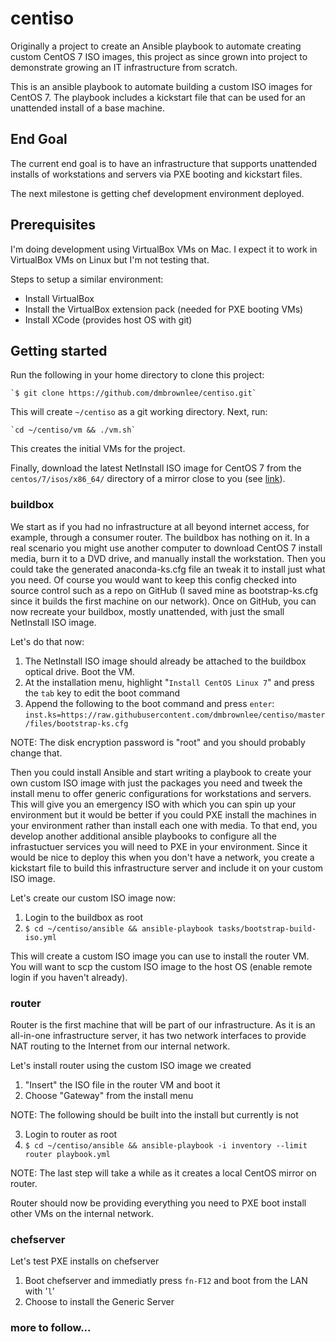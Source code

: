 # centiso
Originally a project to create an Ansible playbook to automate creating custom CentOS 7 ISO images, this project as since grown into project to demonstrate growing an IT infrastructure from scratch.

This is an ansible playbook to automate building a custom ISO images for CentOS 7.  The playbook includes a kickstart file that can be used for an unattended install of a base machine.

## End Goal
The current end goal is to have an infrastructure that supports unattended installs of workstations and servers via PXE booting and kickstart files.

The next milestone is getting chef development environment deployed.

## Prerequisites
I'm doing development using VirtualBox VMs on Mac. I expect it to work in VirtualBox VMs on Linux but I'm not testing that.

Steps to setup a similar environment:
- Install VirtualBox
- Install the VirtualBox extension pack (needed for PXE booting VMs)
- Install XCode (provides host OS with git)

## Getting started
Run the following in your home directory to clone this project:

    `$ git clone https://github.com/dmbrownlee/centiso.git`

This will create `~/centiso` as a git working directory.  Next, run:

    `cd ~/centiso/vm && ./vm.sh`

This creates the initial VMs for the project.

Finally, download the latest NetInstall ISO image for CentOS 7 from the `centos/7/isos/x86_64/` directory of a mirror close to you (see [link](https://www.centos.org/download/mirrors/)).

### buildbox
We start as if you had no infrastructure at all beyond internet access, for example, through a consumer router.  The buildbox has nothing on it.  In a real scenario you might use another computer to download CentOS 7 install media, burn it to a DVD drive, and manually install the workstation.  Then you could take the generated anaconda-ks.cfg file an tweak it to install just what you need. Of course you would want to keep this config checked into source control such as a repo on GitHub (I saved mine as bootstrap-ks.cfg since it builds the first machine on our network). Once on GitHub, you can now recreate your buildbox, mostly unattended, with just the small NetInstall ISO image.

Let's do that now:
1. The NetInstall ISO image should already be attached to the buildbox optical drive.  Boot the VM.
2. At the installation menu, highlight "`Install CentOS Linux 7`" and press the `tab` key to edit the boot command
3. Append the following to the boot command and press `enter`:
    `inst.ks=https://raw.githubusercontent.com/dmbrownlee/centiso/master/files/bootstrap-ks.cfg`

NOTE: The disk encryption password is "root" and you should probably change that.

Then you could install Ansible and start writing a playbook to create your own custom ISO image with just the packages you need and tweek the install menu to offer generic configurations for workstations and servers.  This will give you an emergency ISO with which you can spin up your environment but it would be better if you could PXE install the machines in your environment rather than install each one with media. To that end, you develop another additional ansible playbooks to configure all the infrastuctuer services you will need to PXE in your environment. Since it would be nice to deploy this when you don't have a network, you create a kickstart file to build this infrastructure server and include it on your custom ISO image.

Let's create our custom ISO image now:
1. Login to the buildbox as root
2. `$ cd ~/centiso/ansible && ansible-playbook tasks/bootstrap-build-iso.yml`

This will create a custom ISO image you can use to install the router VM.  You will want to scp the custom ISO image to the host OS (enable remote login if you haven't already).

### router
Router is the first machine that will be part of our infrastructure.  As it is an all-in-one infrastructure server, it has two network interfaces to provide NAT routing to the Internet from our internal network.

Let's install router using the custom ISO image we created

1. "Insert" the ISO file in the router VM and boot it
2. Choose "Gateway" from the install menu

NOTE: The following should be built into the install but currently is not

3. Login to router as root
4. `$ cd ~/centiso/ansible && ansible-playbook -i inventory --limit router playbook.yml`

NOTE: The last step will take a while as it creates a local CentOS mirror on router.

Router should now be providing everything you need to PXE boot install other VMs on the internal network.

### chefserver
Let's test PXE installs on chefserver

1. Boot chefserver and immediatly press `fn-F12` and boot from the LAN with '`l`'
2. Choose to install the Generic Server

### more to follow...

